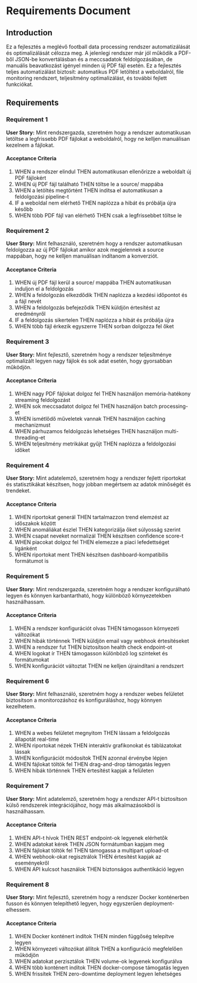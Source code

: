 # Requirements Document

## Introduction

Ez a fejlesztés a meglévő football data processing rendszer automatizálását és optimalizálását célozza meg. A jelenlegi rendszer már jól működik a PDF-ből JSON-be konvertálásban és a meccsadatok feldolgozásában, de manuális beavatkozást igényel minden új PDF fájl esetén. Ez a fejlesztés teljes automatizálást biztosít: automatikus PDF letöltést a weboldalról, file monitoring rendszert, teljesítmény optimalizálást, és további fejlett funkciókat.

## Requirements

### Requirement 1

**User Story:** Mint rendszergazda, szeretném hogy a rendszer automatikusan letöltse a legfrissebb PDF fájlokat a weboldalról, hogy ne kelljen manuálisan kezelnem a fájlokat.

#### Acceptance Criteria

1. WHEN a rendszer elindul THEN automatikusan ellenőrizze a weboldalt új PDF fájlokért
2. WHEN új PDF fájl található THEN töltse le a source/ mappába
3. WHEN a letöltés megtörtént THEN indítsa el automatikusan a feldolgozási pipeline-t
4. IF a weboldal nem elérhető THEN naplózza a hibát és próbálja újra később
5. WHEN több PDF fájl van elérhető THEN csak a legfrissebbet töltse le

### Requirement 2

**User Story:** Mint felhasználó, szeretném hogy a rendszer automatikusan feldolgozza az új PDF fájlokat amikor azok megjelennek a source mappában, hogy ne kelljen manuálisan indítanom a konverziót.

#### Acceptance Criteria

1. WHEN új PDF fájl kerül a source/ mappába THEN automatikusan induljon el a feldolgozás
2. WHEN a feldolgozás elkezdődik THEN naplózza a kezdési időpontot és a fájl nevét
3. WHEN a feldolgozás befejeződik THEN küldjön értesítést az eredményről
4. IF a feldolgozás sikertelen THEN naplózza a hibát és próbálja újra
5. WHEN több fájl érkezik egyszerre THEN sorban dolgozza fel őket

### Requirement 3

**User Story:** Mint fejlesztő, szeretném hogy a rendszer teljesítménye optimalizált legyen nagy fájlok és sok adat esetén, hogy gyorsabban működjön.

#### Acceptance Criteria

1. WHEN nagy PDF fájlokat dolgoz fel THEN használjon memória-hatékony streaming feldolgozást
2. WHEN sok meccsadatot dolgoz fel THEN használjon batch processing-et
3. WHEN ismétlődő műveletek vannak THEN használjon caching mechanizmust
4. WHEN párhuzamos feldolgozás lehetséges THEN használjon multi-threading-et
5. WHEN teljesítmény metrikákat gyűjt THEN naplózza a feldolgozási időket

### Requirement 4

**User Story:** Mint adatelemző, szeretném hogy a rendszer fejlett riportokat és statisztikákat készítsen, hogy jobban megértsem az adatok minőségét és trendeket.

#### Acceptance Criteria

1. WHEN riportokat generál THEN tartalmazzon trend elemzést az időszakok között
2. WHEN anomáliákat észlel THEN kategorizálja őket súlyosság szerint
3. WHEN csapat neveket normalizál THEN készítsen confidence score-t
4. WHEN piacokat dolgoz fel THEN elemezze a piaci lefedettséget ligánként
5. WHEN riportokat ment THEN készítsen dashboard-kompatibilis formátumot is

### Requirement 5

**User Story:** Mint rendszergazda, szeretném hogy a rendszer konfigurálható legyen és könnyen karbantartható, hogy különböző környezetekben használhassam.

#### Acceptance Criteria

1. WHEN a rendszer konfigurációt olvas THEN támogasson környezeti változókat
2. WHEN hibák történnek THEN küldjön email vagy webhook értesítéseket
3. WHEN a rendszer fut THEN biztosítson health check endpoint-ot
4. WHEN logokat ír THEN támogasson különböző log szinteket és formátumokat
5. WHEN konfigurációt változtat THEN ne kelljen újraindítani a rendszert

### Requirement 6

**User Story:** Mint felhasználó, szeretném hogy a rendszer webes felületet biztosítson a monitorozáshoz és konfiguráláshoz, hogy könnyen kezelhetem.

#### Acceptance Criteria

1. WHEN a webes felületet megnyitom THEN lássam a feldolgozás állapotát real-time
2. WHEN riportokat nézek THEN interaktív grafikonokat és táblázatokat lássak
3. WHEN konfigurációt módosítok THEN azonnal érvénybe lépjen
4. WHEN fájlokat töltök fel THEN drag-and-drop támogatás legyen
5. WHEN hibák történnek THEN értesítést kapjak a felületen

### Requirement 7

**User Story:** Mint adatelemző, szeretném hogy a rendszer API-t biztosítson külső rendszerek integrációjához, hogy más alkalmazásokból is használhassam.

#### Acceptance Criteria

1. WHEN API-t hívok THEN REST endpoint-ok legyenek elérhetők
2. WHEN adatokat kérek THEN JSON formátumban kapjam meg
3. WHEN fájlokat töltök fel THEN támogassa a multipart upload-ot
4. WHEN webhook-okat regisztrálok THEN értesítést kapjak az eseményekről
5. WHEN API kulcsot használok THEN biztonságos authentikáció legyen

### Requirement 8

**User Story:** Mint fejlesztő, szeretném hogy a rendszer Docker konténerben fusson és könnyen telepíthető legyen, hogy egyszerűen deployment-elhessem.

#### Acceptance Criteria

1. WHEN Docker konténert indítok THEN minden függőség telepítve legyen
2. WHEN környezeti változókat állítok THEN a konfiguráció megfelelően működjön
3. WHEN adatokat perzisztálok THEN volume-ok legyenek konfigurálva
4. WHEN több konténert indítok THEN docker-compose támogatás legyen
5. WHEN frissítek THEN zero-downtime deployment legyen lehetséges
